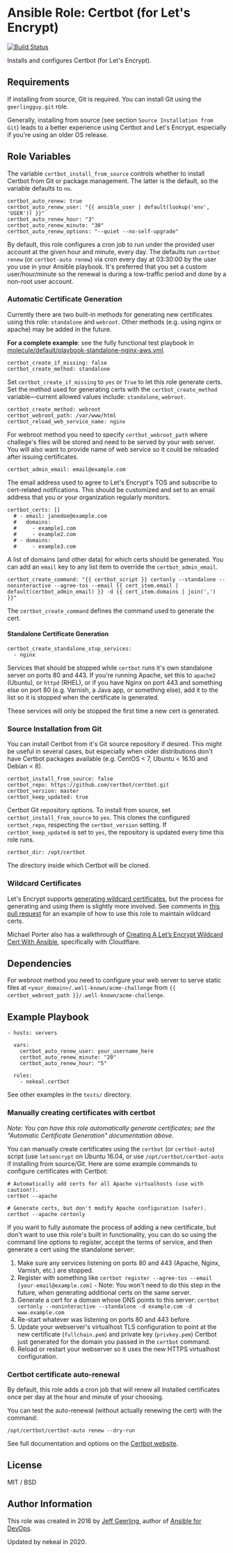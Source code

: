 # Ansible Role: Certbot (for Let's Encrypt)

[![Build Status](https://travis-ci.org/geerlingguy/ansible-role-certbot.svg?branch=master)](https://travis-ci.org/geerlingguy/ansible-role-certbot)

Installs and configures Certbot (for Let's Encrypt).

## Requirements

If installing from source, Git is required. You can install Git using the `geerlingguy.git` role.

Generally, installing from source (see section `Source Installation from Git`) leads to a better experience using Certbot and Let's Encrypt, especially if you're using an older OS release.

## Role Variables

The variable `certbot_install_from_source` controls whether to install Certbot from Git or package management. The latter is the default, so the variable defaults to `no`.

    certbot_auto_renew: true
    certbot_auto_renew_user: "{{ ansible_user | default(lookup('env', 'USER')) }}"
    certbot_auto_renew_hour: "3"
    certbot_auto_renew_minute: "30"
    certbot_auto_renew_options: "--quiet --no-self-upgrade"

By default, this role configures a cron job to run under the provided user account at the given hour and minute, every day. The defaults run `certbot renew` (or `certbot-auto renew`) via cron every day at 03:30:00 by the user you use in your Ansible playbook. It's preferred that you set a custom user/hour/minute so the renewal is during a low-traffic period and done by a non-root user account.

### Automatic Certificate Generation

Currently there are two built-in methods for generating new certificates using this role: `standalone` and `webroot`. Other methods (e.g. using nginx or apache) may be added in the future.

**For a complete example**: see the fully functional test playbook in [molecule/default/playbook-standalone-nginx-aws.yml](molecule/default/playbook-standalone-nginx-aws.yml).

    certbot_create_if_missing: false
    certbot_create_method: standalone

Set `certbot_create_if_missing` to `yes` or `True` to let this role generate certs. Set the method used for generating certs with the `certbot_create_method` variable—current allowed values include: `standalone`, `webroot`.

    certbot_create_method: webroot
    certbot_webroot_path: /var/www/html
    certbot_reload_web_service_name: nginx

For webroot method you need to specify `certbot_webroot_path` where challege's files will be stored and need to be served by your web server.
You will also want to provide name of web service so it could be reloaded after issuing certificates.

    certbot_admin_email: email@example.com

The email address used to agree to Let's Encrypt's TOS and subscribe to cert-related notifications. This should be customized and set to an email address that you or your organization regularly monitors.

    certbot_certs: []
      # - email: janedoe@example.com
      #   domains:
      #     - example1.com
      #     - example2.com
      # - domains:
      #     - example3.com

A list of domains (and other data) for which certs should be generated. You can add an `email` key to any list item to override the `certbot_admin_email`.

    certbot_create_command: "{{ certbot_script }} certonly --standalone --noninteractive --agree-tos --email {{ cert_item.email | default(certbot_admin_email) }} -d {{ cert_item.domains | join(',') }}"

The `certbot_create_command` defines the command used to generate the cert.

#### Standalone Certificate Generation

    certbot_create_standalone_stop_services:
      - nginx

Services that should be stopped while `certbot` runs it's own standalone server on ports 80 and 443. If you're running Apache, set this to `apache2` (Ubuntu), or `httpd` (RHEL), or if you have Nginx on port 443 and something else on port 80 (e.g. Varnish, a Java app, or something else), add it to the list so it is stopped when the certificate is generated.

These services will only be stopped the first time a new cert is generated.

### Source Installation from Git

You can install Certbot from it's Git source repository if desired. This might be useful in several cases, but especially when older distributions don't have Certbot packages available (e.g. CentOS < 7, Ubuntu < 16.10 and Debian < 8).

    certbot_install_from_source: false
    certbot_repo: https://github.com/certbot/certbot.git
    certbot_version: master
    certbot_keep_updated: true

Certbot Git repository options. To install from source, set `certbot_install_from_source` to `yes`. This clones the configured `certbot_repo`, respecting the `certbot_version` setting. If `certbot_keep_updated` is set to `yes`, the repository is updated every time this role runs.

    certbot_dir: /opt/certbot

The directory inside which Certbot will be cloned.

### Wildcard Certificates

Let's Encrypt supports [generating wildcard certificates](https://community.letsencrypt.org/t/acme-v2-and-wildcard-certificate-support-is-live/55579), but the process for generating and using them is slightly more involved. See comments in [this pull request](https://github.com/geerlingguy/ansible-role-certbot/pull/60#issuecomment-423919284) for an example of how to use this role to maintain wildcard certs.

Michael Porter also has a walkthrough of [Creating A Let’s Encrypt Wildcard Cert With Ansible](https://www.michaelpporter.com/2018/09/creating-a-wildcard-cert-with-ansible/), specifically with Cloudflare.

## Dependencies

For webroot method you need to configure your web server to serve static files at `<your_domain>/.well-known/acme-challenge` from `{{ certbot_webroot_path }}/.well-known/acme-challenge`.

## Example Playbook

    - hosts: servers

      vars:
        certbot_auto_renew_user: your_username_here
        certbot_auto_renew_minute: "20"
        certbot_auto_renew_hour: "5"

      roles:
        - nekeal.certbot

See other examples in the `tests/` directory.

### Manually creating certificates with certbot

_Note: You can have this role automatically generate certificates; see the "Automatic Certificate Generation" documentation above._

You can manually create certificates using the `certbot` (or `certbot-auto`) script (use `letsencrypt` on Ubuntu 16.04, or use `/opt/certbot/certbot-auto` if installing from source/Git. Here are some example commands to configure certificates with Certbot:

    # Automatically add certs for all Apache virtualhosts (use with caution!).
    certbot --apache

    # Generate certs, but don't modify Apache configuration (safer).
    certbot --apache certonly

If you want to fully automate the process of adding a new certificate, but don't want to use this role's built in functionality, you can do so using the command line options to register, accept the terms of service, and then generate a cert using the standalone server:

  1. Make sure any services listening on ports 80 and 443 (Apache, Nginx, Varnish, etc.) are stopped.
  2. Register with something like `certbot register --agree-tos --email [your-email@example.com]`
    - Note: You won't need to do this step in the future, when generating additional certs on the same server.
  3. Generate a cert for a domain whose DNS points to this server: `certbot certonly --noninteractive --standalone -d example.com -d www.example.com`
  4. Re-start whatever was listening on ports 80 and 443 before.
  5. Update your webserver's virtualhost TLS configuration to point at the new certificate (`fullchain.pem`) and private key (`privkey.pem`) Certbot just generated for the domain you passed in the `certbot` command.
  6. Reload or restart your webserver so it uses the new HTTPS virtualhost configuration.

### Certbot certificate auto-renewal

By default, this role adds a cron job that will renew all installed certificates once per day at the hour and minute of your choosing.

You can test the auto-renewal (without actually renewing the cert) with the command:

    /opt/certbot/certbot-auto renew --dry-run

See full documentation and options on the [Certbot website](https://certbot.eff.org/).

## License

MIT / BSD

## Author Information

This role was created in 2016 by [Jeff Geerling](https://www.jeffgeerling.com/), author of [Ansible for DevOps](https://www.ansiblefordevops.com/).

Updated by nekeal in 2020.
